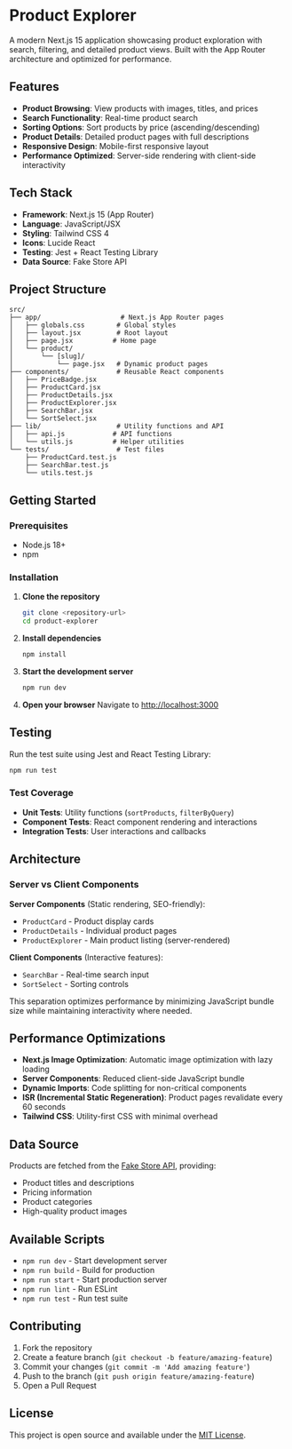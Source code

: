# Product Explorer

A modern Next.js 15 application showcasing product exploration with search, filtering, and detailed product views. Built with the App Router architecture and optimized for performance.

## Features

- **Product Browsing**: View products with images, titles, and prices
- **Search Functionality**: Real-time product search
- **Sorting Options**: Sort products by price (ascending/descending)
- **Product Details**: Detailed product pages with full descriptions
- **Responsive Design**: Mobile-first responsive layout
- **Performance Optimized**: Server-side rendering with client-side interactivity

## Tech Stack

- **Framework**: Next.js 15 (App Router)
- **Language**: JavaScript/JSX
- **Styling**: Tailwind CSS 4
- **Icons**: Lucide React
- **Testing**: Jest + React Testing Library
- **Data Source**: Fake Store API

## Project Structure

```
src/
├── app/                    # Next.js App Router pages
│   ├── globals.css        # Global styles
│   ├── layout.jsx         # Root layout
│   ├── page.jsx          # Home page
│   └── product/
│       └── [slug]/
│           └── page.jsx   # Dynamic product pages
├── components/            # Reusable React components
│   ├── PriceBadge.jsx
│   ├── ProductCard.jsx
│   ├── ProductDetails.jsx
│   ├── ProductExplorer.jsx
│   ├── SearchBar.jsx
│   └── SortSelect.jsx
├── lib/                   # Utility functions and API
│   ├── api.js            # API functions
│   └── utils.js          # Helper utilities
└── tests/                 # Test files
    ├── ProductCard.test.js
    ├── SearchBar.test.js
    └── utils.test.js
```

## Getting Started

### Prerequisites

- Node.js 18+ 
- npm 

### Installation

1. **Clone the repository**
   ```bash
   git clone <repository-url>
   cd product-explorer
   ```

2. **Install dependencies**
   ```bash
   npm install
   ```

3. **Start the development server**
   ```bash
   npm run dev
   ```

4. **Open your browser**
   Navigate to [http://localhost:3000](http://localhost:3000)

## Testing

Run the test suite using Jest and React Testing Library:

```bash
npm run test
```

### Test Coverage

- **Unit Tests**: Utility functions (`sortProducts`, `filterByQuery`)
- **Component Tests**: React component rendering and interactions
- **Integration Tests**: User interactions and callbacks

## Architecture

### Server vs Client Components

**Server Components** (Static rendering, SEO-friendly):
- `ProductCard` - Product display cards
- `ProductDetails` - Individual product pages
- `ProductExplorer` - Main product listing (server-rendered)

**Client Components** (Interactive features):
- `SearchBar` - Real-time search input
- `SortSelect` - Sorting controls

This separation optimizes performance by minimizing JavaScript bundle size while maintaining interactivity where needed.

## Performance Optimizations

- **Next.js Image Optimization**: Automatic image optimization with lazy loading
- **Server Components**: Reduced client-side JavaScript bundle
- **Dynamic Imports**: Code splitting for non-critical components
- **ISR (Incremental Static Regeneration)**: Product pages revalidate every 60 seconds
- **Tailwind CSS**: Utility-first CSS with minimal overhead

## Data Source

Products are fetched from the [Fake Store API](https://fakestoreapi.com/), providing:
- Product titles and descriptions
- Pricing information
- Product categories
- High-quality product images

## Available Scripts

- `npm run dev` - Start development server
- `npm run build` - Build for production
- `npm run start` - Start production server
- `npm run lint` - Run ESLint
- `npm run test` - Run test suite

## Contributing

1. Fork the repository
2. Create a feature branch (`git checkout -b feature/amazing-feature`)
3. Commit your changes (`git commit -m 'Add amazing feature'`)
4. Push to the branch (`git push origin feature/amazing-feature`)
5. Open a Pull Request

## License

This project is open source and available under the [MIT License](LICENSE).